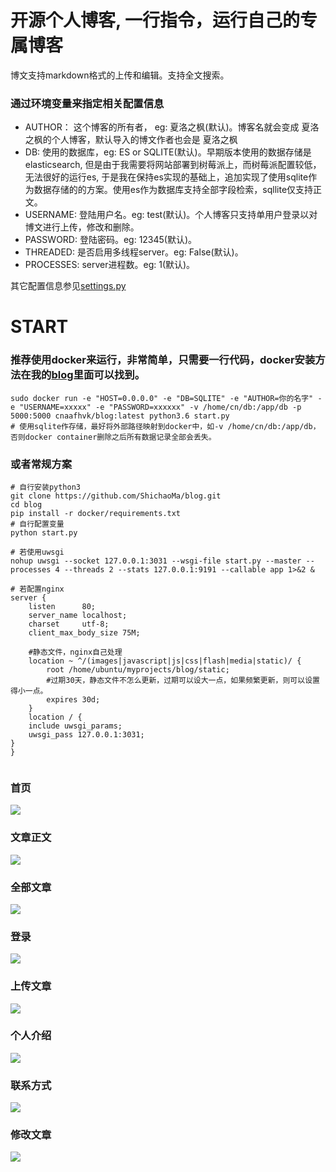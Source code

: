 # 开源个人博客, 一行指令，运行自己的专属博客

博文支持markdown格式的上传和编辑。支持全文搜索。

### 通过环境变量来指定相关配置信息
- AUTHOR： 这个博客的所有者， eg: 夏洛之枫(默认)。博客名就会变成 夏洛之枫的个人博客，默认导入的博文作者也会是 夏洛之枫
- DB: 使用的数据库，eg: ES or SQLITE(默认)。早期版本使用的数据存储是elasticsearch, 但是由于我需要将网站部署到树莓派上，而树莓派配置较低，无法很好的运行es, 于是我在保持es实现的基础上，追加实现了使用sqlite作为数据存储的的方案。使用es作为数据库支持全部字段检索，sqllite仅支持正文。
- USERNAME: 登陆用户名。eg: test(默认)。个人博客只支持单用户登录以对博文进行上传，修改和删除。
- PASSWORD: 登陆密码。eg: 12345(默认)。
- THREADED: 是否启用多线程server。eg: False(默认)。
- PROCESSES: server进程数。eg: 1(默认)。

其它配置信息参见[settings.py](https://github.com/ShichaoMa/blog/edit/master/settings.py)
# START
### 推荐使用docker来运行，非常简单，只需要一行代码，docker安装方法在我的[blog](http://www.mashichao.com:5678)里面可以找到。
```
sudo docker run -e "HOST=0.0.0.0" -e "DB=SQLITE" -e "AUTHOR=你的名字" -e "USERNAME=xxxxx" -e "PASSWORD=xxxxxx" -v /home/cn/db:/app/db -p 5000:5000 cnaafhvk/blog:latest python3.6 start.py
# 使用sqlite作存储，最好将外部路径映射到docker中，如-v /home/cn/db:/app/db， 否则docker container删除之后所有数据记录全部会丢失。
```
### 或者常规方案
```
# 自行安装python3
git clone https://github.com/ShichaoMa/blog.git
cd blog
pip install -r docker/requirements.txt
# 自行配置变量
python start.py

# 若使用uwsgi
nohup uwsgi --socket 127.0.0.1:3031 --wsgi-file start.py --master --processes 4 --threads 2 --stats 127.0.0.1:9191 --callable app 1>&2 &

# 若配置nginx
server {
    listen      80;
    server_name localhost;
    charset     utf-8;
    client_max_body_size 75M;

    #静态文件，nginx自己处理
    location ~ ^/(images|javascript|js|css|flash|media|static)/ {
        root /home/ubuntu/myprojects/blog/static;
        #过期30天，静态文件不怎么更新，过期可以设大一点，如果频繁更新，则可以设置得小一点。
        expires 30d;
    }
    location / {
    include uwsgi_params;
    uwsgi_pass 127.0.0.1:3031;
}
}


```
### 首页
![](https://github.com/ShichaoMa/blog/blob/master/1.jpg)
### 文章正文
![](https://github.com/ShichaoMa/blog/blob/master/2.jpg)
### 全部文章
![](https://github.com/ShichaoMa/blog/blob/master/3.jpg)
### 登录
![](https://github.com/ShichaoMa/blog/blob/master/4.jpg)
### 上传文章
![](https://github.com/ShichaoMa/blog/blob/master/5.jpg)
### 个人介绍
![](https://github.com/ShichaoMa/blog/blob/master/6.jpg)
### 联系方式
![](https://github.com/ShichaoMa/blog/blob/master/7.jpg)
### 修改文章
![](https://github.com/ShichaoMa/blog/blob/master/8.jpg)